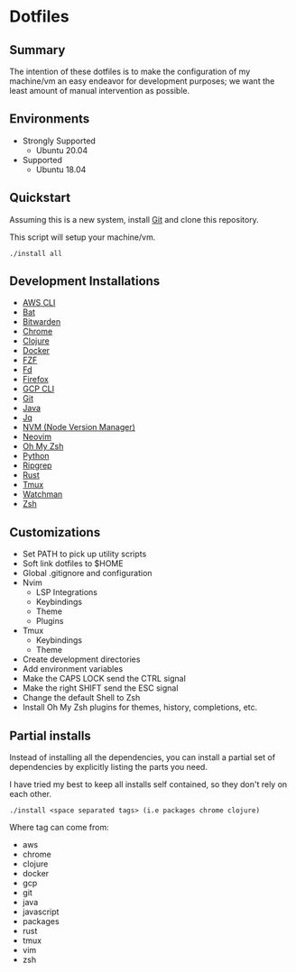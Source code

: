 # Dotfiles

## Summary

The intention of these dotfiles is to make the configuration of my machine/vm 
an easy endeavor for development purposes; we want the least amount of manual
intervention as possible.

## Environments

* Strongly Supported
  * Ubuntu 20.04
* Supported
  * Ubuntu 18.04

## Quickstart

Assuming this is a new system, install [Git](https://git-scm.com/)
and clone this repository.

This script will setup your machine/vm. 

```
./install all
```

## Development Installations

* [AWS CLI](https://aws.amazon.com/cli/)
* [Bat](https://github.com/sharkdp/bat)
* [Bitwarden](https://bitwarden.com/download/)
* [Chrome](https://www.google.com/chrome/index.html)
* [Clojure](https://www.mozilla.org/en-US/firefox/new/https://clojure.org/)
* [Docker](https://www.docker.com/)
* [FZF](https://github.com/junegunn/fzf)
* [Fd](https://github.com/sharkdp/fd)
* [Firefox](https://www.mozilla.org/en-US/firefox/new/)
* [GCP CLI](https://www.mozilla.org/en-US/firefox/new/https://cloud.google.com/sdk/gcloud)
* [Git](https://git-scm.com/)
* [Java](https://openjdk.java.net/)
* [Jq](https://stedolan.github.io/jq/)
* [NVM (Node Version Manager)](https://github.com/nvm-sh/nvm)
* [Neovim](https://neovim.io/)
* [Oh My Zsh](https://ohmyz.sh/)
* [Python](https://www.python.org/)
* [Ripgrep](https://github.com/BurntSushi/ripgrep)
* [Rust](https://www.rust-lang.org/)
* [Tmux](https://github.com/tmux/tmux)
* [Watchman](https://facebook.github.io/watchman/)
* [Zsh](https://www.zsh.org/)

## Customizations

* Set PATH to pick up utility scripts
* Soft link dotfiles to $HOME
* Global .gitignore and configuration
* Nvim
    * LSP Integrations
    * Keybindings
    * Theme
    * Plugins
* Tmux
    * Keybindings
    * Theme
* Create development directories
* Add environment variables
* Make the CAPS LOCK send the CTRL signal
* Make the right SHIFT send the ESC signal
* Change the default Shell to Zsh
* Install Oh My Zsh plugins for themes, history, completions, etc.

## Partial installs

Instead of installing all the dependencies, you can install a partial set
of dependencies by explicitly listing the parts you need.

I have tried my best to keep all installs self contained, so they don't rely on
each other.

```
./install <space separated tags> (i.e packages chrome clojure)
```

Where tag can come from:

* aws
* chrome
* clojure
* docker
* gcp
* git
* java
* javascript
* packages
* rust
* tmux
* vim
* zsh
